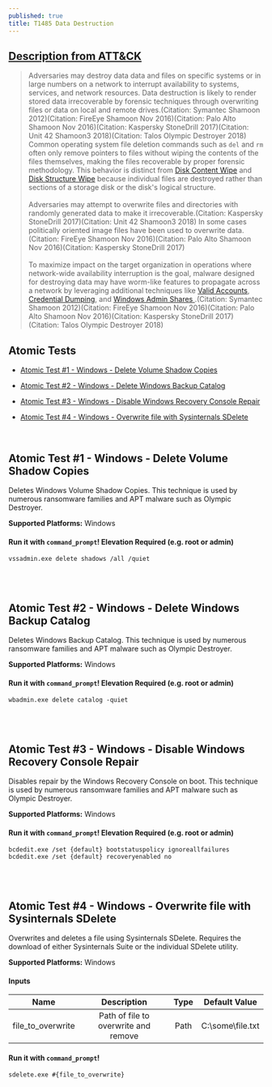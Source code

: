 ```yaml
---
published: true
title: T1485 Data Destruction
---
```

## [Description from ATT&CK](https://attack.mitre.org/wiki/Technique/T1485)
<blockquote>Adversaries may destroy data data and files on specific systems or in large numbers on a network to interrupt availability to systems, services, and network resources. Data destruction is likely to render stored data irrecoverable by forensic techniques through overwriting files or data on local and remote drives.(Citation: Symantec Shamoon 2012)(Citation: FireEye Shamoon Nov 2016)(Citation: Palo Alto Shamoon Nov 2016)(Citation: Kaspersky StoneDrill 2017)(Citation: Unit 42 Shamoon3 2018)(Citation: Talos Olympic Destroyer 2018) Common operating system file deletion commands such as <code>del</code> and <code>rm</code> often only remove pointers to files without wiping the contents of the files themselves, making the files recoverable by proper forensic methodology. This behavior is distinct from <a href="https://attack.mitre.org/techniques/T1488">Disk Content Wipe</a> and <a href="https://attack.mitre.org/techniques/T1487">Disk Structure Wipe</a> because individual files are destroyed rather than sections of a storage disk or the disk's logical structure.
<br/>
<br/>
Adversaries may attempt to overwrite files and directories with randomly generated data to make it irrecoverable.(Citation: Kaspersky StoneDrill 2017)(Citation: Unit 42 Shamoon3 2018) In some cases politically oriented image files have been used to overwrite data.(Citation: FireEye Shamoon Nov 2016)(Citation: Palo Alto Shamoon Nov 2016)(Citation: Kaspersky StoneDrill 2017)
<br/>
<br/>
To maximize impact on the target organization in operations where network-wide availability interruption is the goal, malware designed for destroying data may have worm-like features to propagate across a network by leveraging additional techniques like <a href="https://attack.mitre.org/techniques/T1078">Valid Accounts</a>, <a href="https://attack.mitre.org/techniques/T1003">Credential Dumping</a>, and <a href="https://attack.mitre.org/techniques/T1077"> Windows Admin Shares </a>.(Citation: Symantec Shamoon 2012)(Citation: FireEye Shamoon Nov 2016)(Citation: Palo Alto Shamoon Nov 2016)(Citation: Kaspersky StoneDrill 2017)(Citation: Talos Olympic Destroyer 2018)</blockquote>

## Atomic Tests

- [Atomic Test #1 - Windows - Delete Volume Shadow Copies](#atomic-test-1---windows---delete-volume-shadow-copies)

- [Atomic Test #2 - Windows - Delete Windows Backup Catalog](#atomic-test-2---windows---delete-windows-backup-catalog)

- [Atomic Test #3 - Windows - Disable Windows Recovery Console Repair](#atomic-test-3---windows---disable-windows-recovery-console-repair)

- [Atomic Test #4 - Windows - Overwrite file with Sysinternals SDelete](#atomic-test-4---windows---overwrite-file-with-sysinternals-sdelete)

<br/>

## Atomic Test #1 - Windows - Delete Volume Shadow Copies
Deletes Windows Volume Shadow Copies. This technique is used by numerous ransomware families and APT malware such as Olympic Destroyer.

**Supported Platforms:** Windows


#### Run it with `command_prompt`!  Elevation Required (e.g. root or admin) 

```
vssadmin.exe delete shadows /all /quiet
```

<br/>
<br/>

## Atomic Test #2 - Windows - Delete Windows Backup Catalog
Deletes Windows Backup Catalog. This technique is used by numerous ransomware families and APT malware such as Olympic Destroyer.

**Supported Platforms:** Windows


#### Run it with `command_prompt`!  Elevation Required (e.g. root or admin) 

```
wbadmin.exe delete catalog -quiet
```

<br/>
<br/>

## Atomic Test #3 - Windows - Disable Windows Recovery Console Repair
Disables repair by the Windows Recovery Console on boot. 
This technique is used by numerous ransomware families and APT malware such as Olympic Destroyer.

**Supported Platforms:** Windows


#### Run it with `command_prompt`!  Elevation Required (e.g. root or admin) 

```
bcdedit.exe /set {default} bootstatuspolicy ignoreallfailures
bcdedit.exe /set {default} recoveryenabled no
```

<br/>
<br/>

## Atomic Test #4 - Windows - Overwrite file with Sysinternals SDelete
Overwrites and deletes a file using Sysinternals SDelete.
Requires the download of either Sysinternals Suite or the individual SDelete utility.

**Supported Platforms:** Windows


#### Inputs

| Name | Description | Type | Default Value | 
|:------:|:-------------:|:------:|:---------------:|
| file_to_overwrite | Path of file to overwrite and remove | Path | C:\some\file.txt|

#### Run it with `command_prompt`! 

```
sdelete.exe #{file_to_overwrite}
```

<br/>
<br/>
